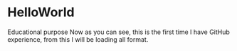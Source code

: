 # HelloWorld
Educational purpose
Now as you can see, this is the first time I have
GitHub experience, from this I will be loading
all format.
